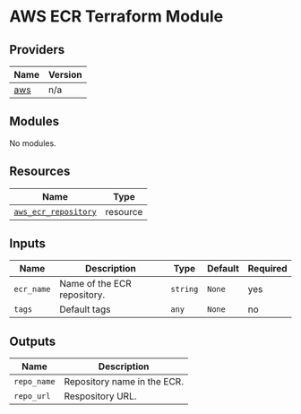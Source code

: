 # AWS ECR Terraform Module

## Providers

| Name | Version |
|------|---------|
| <a name="provider_aws"></a> [aws](#provider\_aws) | n/a |

## Modules

No modules.

## Resources

| Name                                                                                                               | Type     |
|--------------------------------------------------------------------------------------------------------------------|----------|
| [`aws_ecr_repository`](https://registry.terraform.io/providers/hashicorp/aws/latest/docs/resources/ecr_repository) | resource |

## Inputs

| Name       | Description                 | Type     | Default   | Required   |
|------------|-----------------------------|----------|-----------|------------|
| `ecr_name` | Name of the ECR repository. | `string` | `None`    | yes        |
| `tags`     | Default tags              | `any`    | `None`    | no         |

## Outputs

| Name        | Description    |
|-------------|----------------|
| `repo_name` | Repository name in the ECR. |
| `repo_url`  | Respository URL. |